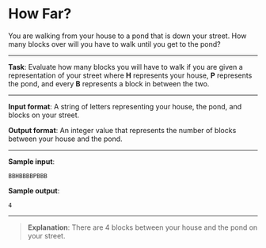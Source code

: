 # How Far?

You are walking from your house to a pond that is down your street. How many blocks over will you have to walk until you get to the pond? 

---
 
**Task**: Evaluate how many blocks you will have to walk if you are given a representation of your street where **H** represents your house, **P** represents the pond, and every **B** represents a block in between the two. 

---

**Input format**: A string of letters representing your house, the pond, and blocks on your street. 
 
**Output format**: An integer value that represents the number of blocks between your house and the pond. 

---
 
**Sample input**:  
```
BBHBBBBPBBB
``` 
 
**Sample output**:  
```
4
```

---

>**Explanation**: There are 4 blocks between your house and the pond on your street.